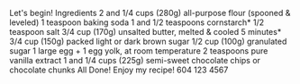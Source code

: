 Let's begin!
Ingredients
2 and 1/4 cups (280g) all-purpose flour (spooned & leveled)
1 teaspoon baking soda
1 and 1/2 teaspoons cornstarch*
1/2 teaspoon salt
3/4 cup (170g) unsalted butter, melted & cooled 5 minutes*
3/4 cup (150g) packed light or dark brown sugar
1/2 cup (100g) granulated sugar
1 large egg + 1 egg yolk, at room temperature
2 teaspoons pure vanilla extract
1 and 1/4 cups (225g) semi-sweet chocolate chips or chocolate chunks
All Done!
Enjoy my recipe!
604 123 4567